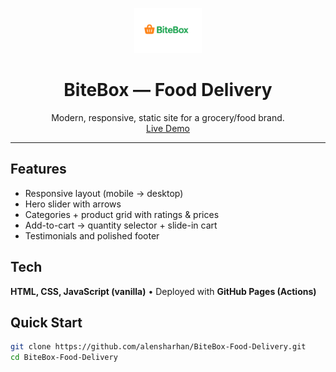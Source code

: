 <p align="center">
  <img src="assets/logo/BiteBox-logo.png" alt="BiteBox" height="72" />
</p>

<h1 align="center">BiteBox — Food Delivery</h1>

<p align="center">
  Modern, responsive, static site for a grocery/food brand.
  <br/>
  <a href="https://alensharhan.github.io/BiteBox-Food-Delivery/">Live Demo</a> 
</p>

---

## Features
- Responsive layout (mobile → desktop)
- Hero slider with arrows
- Categories + product grid with ratings & prices
- Add-to-cart → quantity selector + slide-in cart
- Testimonials and polished footer

## Tech
**HTML, CSS, JavaScript (vanilla)** • Deployed with **GitHub Pages (Actions)**

## Quick Start
```bash
git clone https://github.com/alensharhan/BiteBox-Food-Delivery.git
cd BiteBox-Food-Delivery
